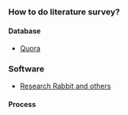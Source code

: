 ### How to do literature survey?

#### Database
* [Quora](https://www.quora.com/Which-database-should-I-select-for-a-systematic-literature-review-Science-Direct-Scopus-or-both-of-them-Additionally-I-have-selected-IEEE-Xplore-Springer-and-Clarivate-Web-of-Science-Just-there-is-confusion-between/answer/Daniel-Helman?ch=10&oid=311861479&share=151a0ab2&srid=up0Gg&target_type=answer)

### Software
* [Research Rabbit and others](https://aarontay.medium.com/3-new-tools-to-try-for-literature-mapping-connected-papers-inciteful-and-litmaps-a399f27622a)

#### Process
